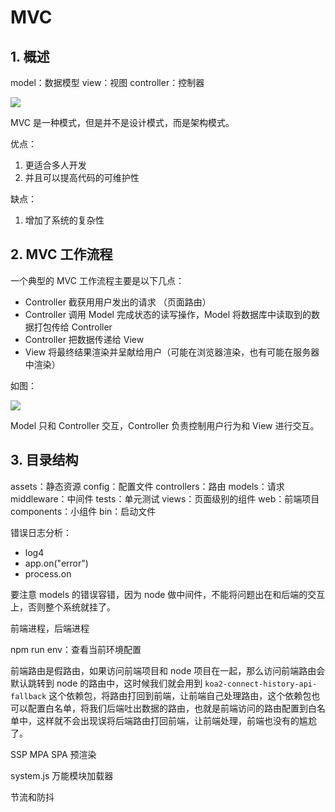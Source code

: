 # MVC

## 1. 概述

model：数据模型
view：视图
controller：控制器

![](http://cdn.jinyueyue.cn/15481469949120.jpg)

MVC 是一种模式，但是并不是设计模式，而是架构模式。

优点：

1. 更适合多人开发
2. 并且可以提高代码的可维护性

缺点：

1. 增加了系统的复杂性

## 2. MVC 工作流程

一个典型的 MVC 工作流程主要是以下几点：

- Controller 截获⽤用户发出的请求 （页面路由）
- Controller 调⽤ Model 完成状态的读写操作，Model 将数据库中读取到的数据打包传给 Controller
- Controller 把数据传递给 View
- View 将最终结果渲染并呈献给用户（可能在浏览器渲染，也有可能在服务器中渲染）

如图：

![](http://cdn.jinyueyue.cn/15480568260387.jpg)

Model 只和 Controller 交互，Controller 负责控制用户行为和 View 进行交互。

## 3. 目录结构

assets：静态资源
config：配置文件
controllers：路由
models：请求
middleware：中间件
tests：单元测试
views：页面级别的组件
web：前端项目
components：小组件
bin：启动文件

错误日志分析：

- log4
- app.on("error")
- process.on

要注意 models 的错误容错，因为 node 做中间件，不能将问题出在和后端的交互上，否则整个系统就挂了。

前端进程，后端进程

npm run env：查看当前环境配置

前端路由是假路由，如果访问前端项目和 node 项目在一起，那么访问前端路由会默认跳转到 node 的路由中，这时候我们就会用到 `koa2-connect-history-api-fallback` 这个依赖包，将路由打回到前端，让前端自己处理路由，这个依赖包也可以配置白名单，将我们后端吐出数据的路由，也就是前端访问的路由配置到白名单中，这样就不会出现误将后端路由打回前端，让前端处理，前端也没有的尴尬了。

SSP MPA SPA 预渲染

system.js 万能模块加载器

节流和防抖
